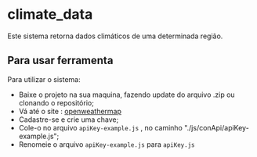 # climate_data
 
 Este sistema retorna dados climáticos de uma determinada região.

## Para usar ferramenta

 Para utilizar o sistema: 
 
 - Baixe o projeto na sua maquina, fazendo update do arquivo .zip ou clonando o repositório;
 - Vá até o site : <a href="https://openweathermap.org/api"> openweathermap </a>
 - Cadastre-se e crie uma chave;
 - Cole-o no arquivo ``` apiKey-example.js ``` , no caminho "./js/conApi/apiKey-example.js";
 - Renomeie o arquivo ``` apiKey-example.js ```  para  ``` apiKey.js ```
